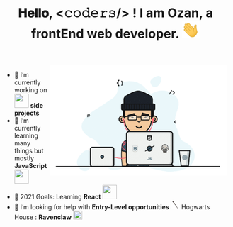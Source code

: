 <h1 align="center">
  𝐇𝐞𝐥𝐥𝐨, &lt;𝚌𝚘𝚍𝚎𝚛𝚜/&gt; ! I am <strong>Ozan</strong>, a frontEnd web developer.
  <a target="_blank">
    <img src="https://github.com/ozanisgor/ozanisgor/blob/master/Hi.gif" width="40px" />
  </a>
</h1>

<br/>
<br/>
<a target="_blank">
  <img align="right" height="250" width="400" alt="GIF" src="https://github.com/ozanisgor/ozanisgor/blob/master/image.gif">
</a>

- 🔭 I’m currently working on <img height="32" width="32" src="https://cdn.jsdelivr.net/npm/simple-icons@v4/icons/javascript.svg" /> **side projects**
- 🌱 I’m currently learning many things but mostly **JavaScript** <img height="32" width="32" src="https://cdn.jsdelivr.net/npm/simple-icons@v4/icons/javascript.svg" />
- 🥅 2021 Goals: Learning **React** <img height="32" width="32" src="https://cdn.jsdelivr.net/npm/simple-icons@v4/icons/react.svg" />
- 🤔 I’m looking for help with **Entry-Level opportunities**
  <img src="https://github.com/ozanisgor/ozanisgor/blob/master/wand.png" width="20px" height="20px"/> Hogwarts House : **Ravenclaw** <img width="20px" height="20px" src="https://github.com/ozanisgor/ozanisgor/blob/master/ravenclav.png">

<br/>
<br/>
